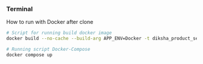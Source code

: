 ### Terminal

How to run with Docker after clone
```bash
# Script for running build docker image
docker build --no-cache --build-arg APP_ENV=Docker -t diksha_product_service -f Infrastructures/Docker/Dockerfile .

# Running script Docker-Compose
docker compose up
```